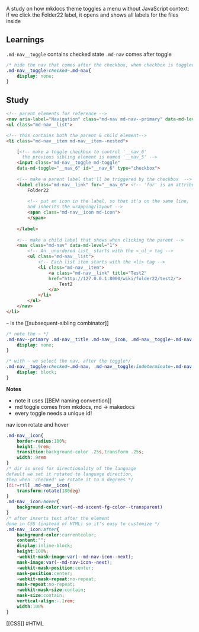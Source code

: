 
A study on how mkdocs theme toggles a menu without JavaScript
context: if we click the Folder22 label, it opens and shows all labels for the files inside

## Learnings

`.md-nav__toggle` contains checked state
`.md-nav` comes after toggle

```CSS
/* hide the nav that comes after the checkbox, when checkbox is toggled */
.md-nav__toggle:checked~.md-nav{
	display: none;
}
```

## Study

```HTML
<!-- parent elements for reference -->
<nav aria-label="Navigation" class="md-nav md-nav--primary" data-md-level="0">
<ul class="md-nav__list">

<!-- this contains both the parent & child element-->
<li class="md-nav__item md-nav__item--nested">

    [<!-- make a toggle checkbox to control '__nav_6' 
      the previous sibling element is named '__nav_5' -->
    <input class="md-nav__toggle md-toggle" 
    data-md-toggle="__nav_6" id="__nav_6" type="checkbox">
    
    <!-- make a parent label that'll be triggered by the checkbox  -->
    <label class="md-nav__link" for="__nav_6"> <!-- 'for' is an attribute -->
        Folder22
        
        <!-- put an icon in the label, so that it's on the same line,
        and inherits the wrapping/layout -->
        <span class="md-nav__icon md-icon">
        </span>
        
    </label>
    
    <!-- make a child label that shows when clicking the parent -->
    <nav class="md-nav" data-md-level="1">
        <!-- An _unordered list_ starts with the <_ul_> tag -->
        <ul class="md-nav__list">
            <!-- Each list item starts with the <li> tag -->
            <li class="md-nav__item"> 
                <a class="md-nav__link" title="Test2"
                href="http://127.0.0.1:8000/wiki/folder22/test2/">
                    Test2
                </a>
            </li>
        </ul>
    </nav>
</li>
```

`~` is the [[subsequent-sibling combinator]]

```CSS
/* note the ~ */
.md-nav--primary .md-nav__title .md-nav__icon, .md-nav__toggle~.md-nav {
    display: none;
}

/* with ~ we select the nav, after the toggle*/
.md-nav__toggle:checked~.md-nav, .md-nav__toggle:indeterminate~.md-nav {
    display: block;
}
```

**Notes**
- note it uses [[BEM naming convention]]
- md toggle comes from mkdocs, md -> makedocs
- every toggle needs a unique id!

nav icon rotate and hover
```CSS
.md-nav__icon{
	border-radius:100%;
	height:.9rem;
	transition:background-color .25s,transform .25s;
	width:.9rem
}
/* dir is used for directionality of the language 
default we set it rotated to language direction, 
then when 'checked' we rotate it to 0 degrees */
[dir=rtl] .md-nav__icon{
	transform:rotate(180deg)
}
.md-nav__icon:hover{
	background-color:var(--md-accent-fg-color--transparent)
}
/* after inserts text after the element 
done in CSS (instead of HTML) so it's easy to customize */
.md-nav__icon:after{ 
	background-color:currentcolor;
	content:"";
	display:inline-block;
	height:100%;
	-webkit-mask-image:var(--md-nav-icon--next);
	mask-image:var(--md-nav-icon--next);
	-webkit-mask-position:center;
	mask-position:center;
	-webkit-mask-repeat:no-repeat;
	mask-repeat:no-repeat;
	-webkit-mask-size:contain;
	mask-size:contain;
	vertical-align:-.1rem;
	width:100%
}
```

[[CSS]]
#HTML 